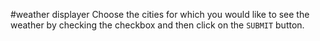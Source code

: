 #weather displayer
Choose the cities for which you would like to see the weather by checking the checkbox and then click on the `SUBMIT` button. 